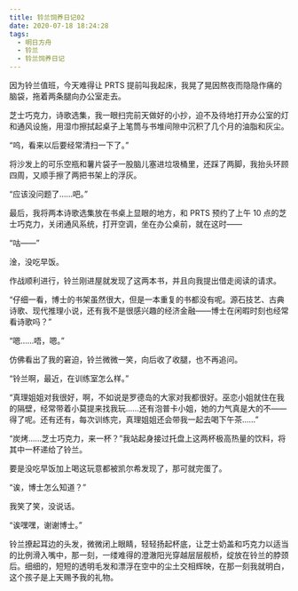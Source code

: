 ```yaml
---
title: 铃兰饲养日记02
date: 2020-07-18 18:24:28
tags:
  - 明日方舟
  - 铃兰
  - 铃兰饲养日记
---
```


因为铃兰值班，今天难得让 PRTS 提前叫我起床，我晃了晃因熬夜而隐隐作痛的脑袋，拖着两条腿向办公室走去。

芝士巧克力，诗歌选集，我一眼扫完前天做好的小抄，迫不及待地打开办公室的灯和通风设施，用湿巾擦拭起桌子上笔筒与书堆间隙中沉积了几个月的油脂和灰尘。

<!--more-->

“呜，看来以后要经常清扫一下了。”

将沙发上的可乐空瓶和薯片袋子一股脑儿塞进垃圾桶里，还踩了两脚，我抬头环顾四周，又顺手擦了两把书架上的浮灰。

“应该没问题了……吧。”

最后，我将两本诗歌选集放在书桌上显眼的地方，和 PRTS 预约了上午 10 点的芝士巧克力，关闭通风系统，打开空调，坐在办公桌前，就在这时——

“咕——”

淦，没吃早饭。

作战顺利进行，铃兰刚进屋就发现了这两本书，并且向我提出借走阅读的请求。

“仔细一看，博士的书架虽然很大，但是一本重复的书都没有呢。源石技艺、古典诗歌、现代推理小说，还有我不是很感兴趣的经济金融——博士在闲暇时刻也经常看诗歌吗？”

“嗯……唔，嗯。”

仿佛看出了我的窘迫，铃兰微微一笑，向后收了收腿，也不再追问。

“铃兰啊，最近，在训练室怎么样。”

“真理姐姐对我很好，啊，不如说是罗德岛的大家对我都很好。巫恋小姐就住在我的隔壁，经常带着小莫提来找我玩……还有泡普卡小姐，她的力气真是大的不——得了呢。还有还有，每次训练完，真理姐姐还会带我一起去喝下午茶……”

“炭烤……芝士巧克力，来一杯？”我站起身接过托盘上这两杯极高热量的饮料，将其中一杯递给了铃兰。

要是没吃早饭加上喝这玩意都被凯尔希发现了，那可就完蛋了。

“诶，博士怎么知道？”

我笑了笑，没说话。

“诶嘿嘿，谢谢博士。”

铃兰撩起耳边的头发，微微闭上眼睛，轻轻扬起杯底，让芝士奶盖和巧克力以适当的比例滑入嘴中，那一刻，一缕难得的澄澈阳光穿越层层舰桥，绽放在铃兰的脖颈后。细细的，短短的透明毛发和漂浮在空中的尘土交相辉映，在那一刻我就明白，这个孩子是上天赐予我的礼物。
